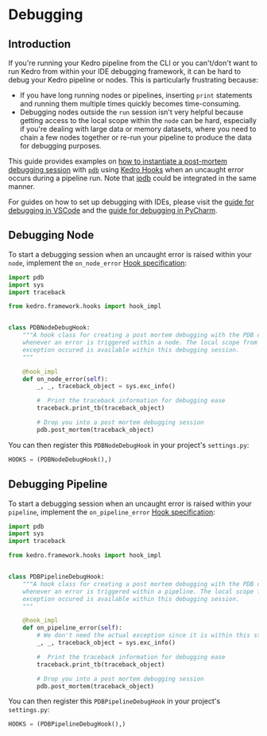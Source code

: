 # Debugging

## Introduction

If you're running your Kedro pipeline from the CLI or you can't/don't want to run Kedro from within your IDE debugging framework, it can be hard to debug your Kedro pipeline or nodes. This is particularly frustrating because:

* If you have long running nodes or pipelines, inserting `print` statements and running them multiple times quickly becomes time-consuming.
* Debugging nodes outside the `run` session isn't very helpful because getting access to the local scope within the `node` can be hard, especially if you're dealing with large data or memory datasets, where you need to chain a few nodes together or re-run your pipeline to produce the data for debugging purposes.

This guide provides examples on [how to instantiate a post-mortem debugging session](https://docs.python.org/3/library/pdb.html#pdb.post_mortem) with [`pdb`](https://docs.python.org/3/library/pdb.html) using [Kedro Hooks](../extend_kedro/hooks.md) when an uncaught error occurs during a pipeline run. Note that [ipdb](https://pypi.org/project/ipdb/) could be integrated in the same manner.

For guides on how to set up debugging with IDEs, please visit the [guide for debugging in VSCode](./set_up_vscode.md#debugging) and the [guide for debugging in PyCharm](./set_up_pycharm.md#debugging).

## Debugging Node

To start a debugging session when an uncaught error is raised within your `node`, implement the `on_node_error` [Hook specification](/kedro.framework.hooks):

```python
import pdb
import sys
import traceback

from kedro.framework.hooks import hook_impl


class PDBNodeDebugHook:
    """A hook class for creating a post mortem debugging with the PDB debugger
    whenever an error is triggered within a node. The local scope from when the
    exception occured is available within this debugging session.
    """

    @hook_impl
    def on_node_error(self):
        _, _, traceback_object = sys.exc_info()

        #  Print the traceback information for debugging ease
        traceback.print_tb(traceback_object)

        # Drop you into a post mortem debugging session
        pdb.post_mortem(traceback_object)
```

You can then register this `PDBNodeDebugHook` in your project's `settings.py`:

```python
HOOKS = (PDBNodeDebugHook(),)
```

## Debugging Pipeline

To start a debugging session when an uncaught error is raised within your `pipeline`, implement the `on_pipeline_error` [Hook specification](/kedro.framework.hooks):

```python
import pdb
import sys
import traceback

from kedro.framework.hooks import hook_impl


class PDBPipelineDebugHook:
    """A hook class for creating a post mortem debugging with the PDB debugger
    whenever an error is triggered within a pipeline. The local scope from when the
    exception occured is available within this debugging session.
    """

    @hook_impl
    def on_pipeline_error(self):
        # We don't need the actual exception since it is within this stack frame
        _, _, traceback_object = sys.exc_info()

        #  Print the traceback information for debugging ease
        traceback.print_tb(traceback_object)

        # Drop you into a post mortem debugging session
        pdb.post_mortem(traceback_object)
```

You can then register this `PDBPipelineDebugHook` in your project's `settings.py`:

```python
HOOKS = (PDBPipelineDebugHook(),)
```
